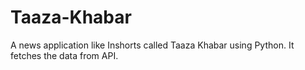 # Taaza-Khabar
 A news application like Inshorts called Taaza Khabar using Python. It fetches the data from API. 
